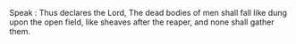 Speak : Thus declares the Lord, The dead bodies of men shall fall like dung upon the open field, like sheaves after the reaper, and none shall gather them.
